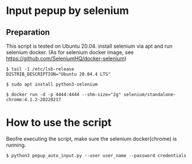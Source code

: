 # Input pepup by selenium

## Preparation

This script is tested on Ubuntu 20.04.
install selenium via apt and run selenium docker. (As for selenium docker image, see https://github.com/SeleniumHQ/docker-selenium)

```
$ tail -1 /etc/lsb-release 
DISTRIB_DESCRIPTION="Ubuntu 20.04.4 LTS"

$ sudo apt install python3-selenium

$ docker run -d -p 4444:4444 --shm-size="2g" selenium/standalone-chrome:4.1.2-20220217
```

# How to use the script

Beofre executing the script, make sure the selenium docker(chrome) is running.

```
$ python3 pepup_auto_input.py --user user_name --password credentials
```
